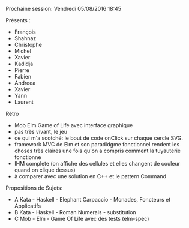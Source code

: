 Prochaine session: Vendredi 05/08/2016 18:45

Présents :
- François
- Shahnaz
- Christophe
- Michel
- Xavier
- Kadidja
- Pierre
- Fabien
- Andreea
- Xavier
- Yann
- Laurent

Rétro 
- Mob Elm Game of Life avec interface graphique
- pas très vivant, le jeu
- ce qui m'a scotché: le bout de code onClick sur chaque cercle SVG. 
- framework MVC de Elm et son paradidgme fonctionnel rendent les choses très claires une fois qu'on a compris comment la tuyauterie fonctionne
- IHM complete (on affiche des cellules et elles changent de couleur quand on clique dessus)
- à comparer avec une solution en C++ et le pattern Command 

Propositions de Sujets:
- A Kata - Haskell - Elephant Carpaccio - Monades, Foncteurs et Applicatifs 
- B Kata - Haskell - Roman Numerals - substitution
- C Mob - Elm - Game Of Life avec des tests (elm-spec)
  

